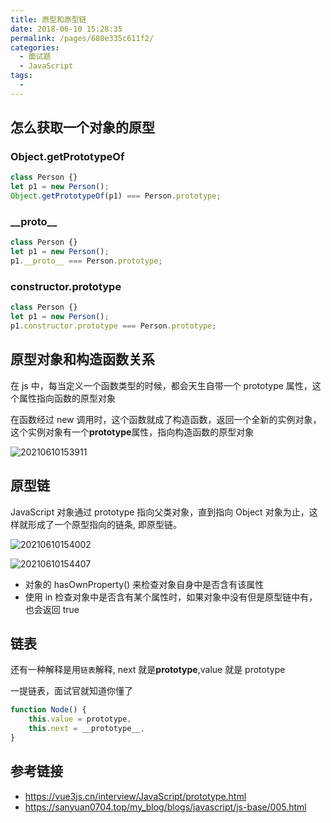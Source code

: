 ```yaml
---
title: 原型和原型链
date: 2018-06-10 15:28:35
permalink: /pages/680e335c611f2/
categories:
  - 面试题
  - JavaScript
tags:
  -
---
```


## 怎么获取一个对象的原型

### Object.getPrototypeOf

```js
class Person {}
let p1 = new Person();
Object.getPrototypeOf(p1) === Person.prototype;
```

### \_\_proto\_\_

```js
class Person {}
let p1 = new Person();
p1.__proto__ === Person.prototype;
```

### constructor.prototype

```js
class Person {}
let p1 = new Person();
p1.constructor.prototype === Person.prototype;
```

## 原型对象和构造函数关系

在 js 中，每当定义一个函数类型的时候，都会天生自带一个 prototype 属性，这个属性指向函数的原型对象

在函数经过 new 调用时，这个函数就成了构造函数，返回一个全新的实例对象，这个实例对象有一个**prototype**属性，指向构造函数的原型对象

![20210610153911](https://cdn.jsdelivr.net/gh/wu529778790/image/blog/20210610153911.png)

<!-- more -->

## 原型链

JavaScript 对象通过 prototype 指向父类对象，直到指向 Object 对象为止，这样就形成了一个原型指向的链条, 即原型链。

![20210610154002](https://cdn.jsdelivr.net/gh/wu529778790/image/blog/20210610154002.png)

![20210610154407](https://cdn.jsdelivr.net/gh/wu529778790/image/blog/20210610154407.png)

- 对象的 hasOwnProperty() 来检查对象自身中是否含有该属性
- 使用 in 检查对象中是否含有某个属性时，如果对象中没有但是原型链中有，也会返回 true

## 链表

还有一种解释是用`链表`解释, next 就是**prototype**,value 就是 prototype

一提链表，面试官就知道你懂了

```js
function Node() {
    this.value = prototype,
    this.next = __prototype__,
}
```

## 参考链接

- <https://vue3js.cn/interview/JavaScript/prototype.html>
- <https://sanyuan0704.top/my_blog/blogs/javascript/js-base/005.html>
